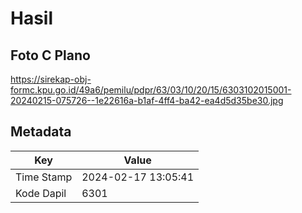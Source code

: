 # Hasil

## Foto C Plano

https://sirekap-obj-formc.kpu.go.id/49a6/pemilu/pdpr/63/03/10/20/15/6303102015001-20240215-075726--1e22616a-b1af-4ff4-ba42-ea4d5d35be30.jpg


## Metadata

| Key        | Value               |
| ---------- | ------------------- |
| Time Stamp | 2024-02-17 13:05:41 |
| Kode Dapil | 6301                |



